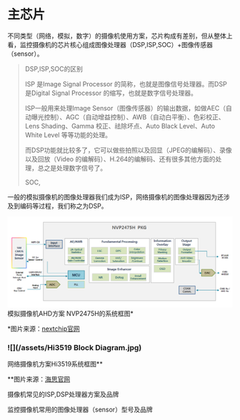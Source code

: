 # 主芯片

不同类型（网络，模拟，数字）的摄像机使用方案，芯片构成有差别，但从整体上看，监控摄像机的芯片核心组成图像处理器（DSP,ISP,SOC）+图像传感器（sensor）。

> DSP,ISP,SOC的区别
>
> ISP 是Image Signal Processor 的简称，也就是图像信号处理器。而DSP是Digital Signal Processor 的缩写，也就是数字信号处理器。
>
> ISP一般用来处理Image Sensor（图像传感器）的输出数据，如做AEC（自动曝光控制）、AGC（自动增益控制）、AWB（自动白平衡）、色彩校正、Lens Shading、Gamma 校正、祛除坏点、Auto Black Level、Auto White Level 等等功能的处理。
>
> 而DSP功能就比较多了，它可以做些拍照以及回显（JPEG的编解码）、录像以及回放（Video 的编解码）、H.264的编解码、还有很多其他方面的处理，总之是处理数字信号了。
>
> SOC,

一般的模拟摄像机的图像处理器我们成为ISP，网络摄像机的图像处理器因为还涉及到编码等过程，我们称之为DSP。

![](/assets/CONTENTS7_C_143.png)模拟摄像机AHD方案 NVP2475H的系统框图\*

\*图片来源：[nextchip官网](http://www.nextchip.com/ch/products/product.asp?hGubun=ISP&seq=143#none)

### ![](/assets/Hi3519 Block Diagram.jpg)

网络摄像机方案Hi3519系统框图\*\*

\*\*图片来源：[海思官网](http://www.hisilicon.com/en/Products/ProductList/Surveillance)

摄像机常见的ISP,DSP处理器方案及品牌

监控摄像机常用的图像处理器（sensor）型号及品牌



